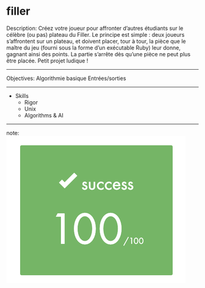 # filler

Description:
Créez votre joueur pour affronter d’autres étudiants sur le célèbre (ou pas) plateau du Filler. Le principe est simple : deux joueurs s’affrontent sur un plateau, et doivent placer, tour à tour, la pièce que le maître du jeu (fourni sous la forme d’un exécutable Ruby) leur donne, gagnant ainsi des points. La partie s’arrête dès qu’une pièce ne peut plus être placée. Petit projet ludique !

-----

Objectives:
    Algorithmie basique
    Entrées/sorties

-----

* Skills
    * Rigor
    * Unix
    * Algorithms & AI

-----

note:
    ![alt text](img/mark.png)